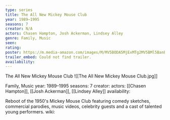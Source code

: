 ```yaml
---
type: series
title: The All New Mickey Mouse Club
year: 1989–1995
seasons: 7
creator: N/A
actors: Chasen Hampton, Josh Ackerman, Lindsey Alley
genre: Family, Music
seen:
rating: 
poster: https://m.media-amazon.com/images/M/MV5BODA5MjExMTg2MV5BMl5BanBnXkFtZTcwOTI1NzgyMQ@@._V1_SX300.jpg
trailer_embed: Could not find trailer.
availability:
---
```

The All New Mickey Mouse Club
![[The All New Mickey Mouse Club.jpg]]

Family, Music
year: 1989–1995
seasons: 7
creator: 
actors: [[Chasen Hampton]], [[Josh Ackerman]], [[Lindsey Alley]]
availability:

Reboot of the 1950's Mickey Mouse Club featuring comedy sketches, commercial parodies, music videos, celebrity guests and a cast of talented young performers.
wiki: 


